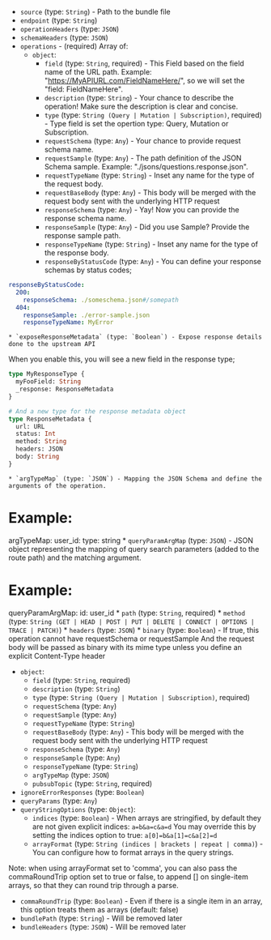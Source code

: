 
* `source` (type: `String`) - Path to the bundle file
* `endpoint` (type: `String`)
* `operationHeaders` (type: `JSON`)
* `schemaHeaders` (type: `JSON`)
* `operations` -  (required) Array of: 
  * `object`: 
    * `field` (type: `String`, required) - This Field based on the field name of the URL path.
Example: "https://MyAPIURL.com/FieldNameHere/",
so we will set the "field: FieldNameHere".
    * `description` (type: `String`) - Your chance to describe the operation!
Make sure the description is clear and concise.
    * `type` (type: `String (Query | Mutation | Subscription)`, required) - Type field is set the opertion type: Query, Mutation or Subscription.
    * `requestSchema` (type: `Any`) - Your chance to provide request schema name.
    * `requestSample` (type: `Any`) - The path definition of the JSON Schema sample.
Example: "./jsons/questions.response.json".
    * `requestTypeName` (type: `String`) - Inset any name for the type of the request body.
    * `requestBaseBody` (type: `Any`) - This body will be merged with the request body sent with
the underlying HTTP request
    * `responseSchema` (type: `Any`) - Yay! Now you can provide the response schema name.
    * `responseSample` (type: `Any`) - Did you use Sample? Provide the response sample path.
    * `responseTypeName` (type: `String`) - Inset any name for the type of the response body.
    * `responseByStatusCode` (type: `Any`) - You can define your response schemas by status codes;
```yaml filename=".meshrc.yaml"
responseByStatusCode:
  200:
    responseSchema: ./someschema.json#/somepath
  404:
    responseSample: ./error-sample.json
    responseTypeName: MyError
```
    * `exposeResponseMetadata` (type: `Boolean`) - Expose response details done to the upstream API
When you enable this, you will see a new field in the response type;
```graphql
type MyResponseType {
  myFooField: String
  _response: ResponseMetadata
}

# And a new type for the response metadata object
type ResponseMetadata {
  url: URL
  status: Int
  method: String
  headers: JSON
  body: String
}
```
    * `argTypeMap` (type: `JSON`) - Mapping the JSON Schema and define the arguments of the operation.

# Example:
argTypeMap:
  user_id:
    type: string
    * `queryParamArgMap` (type: `JSON`) - JSON object representing the mapping of query search parameters (added to the route path) and the matching argument.

# Example:
queryParamArgMap:
  id: user_id
    * `path` (type: `String`, required)
    * `method` (type: `String (GET | HEAD | POST | PUT | DELETE | CONNECT | OPTIONS | TRACE | PATCH)`)
    * `headers` (type: `JSON`)
    * `binary` (type: `Boolean`) - If true, this operation cannot have requestSchema or requestSample
And the request body will be passed as binary with its mime type
unless you define an explicit Content-Type header
  * `object`: 
    * `field` (type: `String`, required)
    * `description` (type: `String`)
    * `type` (type: `String (Query | Mutation | Subscription)`, required)
    * `requestSchema` (type: `Any`)
    * `requestSample` (type: `Any`)
    * `requestTypeName` (type: `String`)
    * `requestBaseBody` (type: `Any`) - This body will be merged with the request body sent with
the underlying HTTP request
    * `responseSchema` (type: `Any`)
    * `responseSample` (type: `Any`)
    * `responseTypeName` (type: `String`)
    * `argTypeMap` (type: `JSON`)
    * `pubsubTopic` (type: `String`, required)
* `ignoreErrorResponses` (type: `Boolean`)
* `queryParams` (type: `Any`)
* `queryStringOptions` (type: `Object`): 
  * `indices` (type: `Boolean`) - When arrays are stringified, by default they are not given explicit indices:
`a=b&a=c&a=d`
You may override this by setting the indices option to true:
`a[0]=b&a[1]=c&a[2]=d`
  * `arrayFormat` (type: `String (indices | brackets | repeat | comma)`) - You can configure how to format arrays in the query strings.

Note: when using arrayFormat set to 'comma', you can also pass the commaRoundTrip option set to true or false, to append [] on single-item arrays, so that they can round trip through a parse.
  * `commaRoundTrip` (type: `Boolean`) - Even if there is a single item in an array, this option treats them as arrays
(default: false)
* `bundlePath` (type: `String`) - Will be removed later
* `bundleHeaders` (type: `JSON`) - Will be removed later
